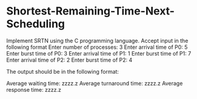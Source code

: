 # Shortest-Remaining-Time-Next-Scheduling

Implement SRTN using the C programming language. Accept input in the following format
Enter number of processes: 3
Enter arrival time of P0: 5
Enter burst time of P0: 3
Enter arrival time of P1: 1
Enter burst time of P1: 7
Enter arrival time of P2: 2
Enter burst time of P2: 4


The output should be in the following format:


Average waiting time: zzzz.z
Average turnaround time: zzzz.z
Average response time: zzzz.z
